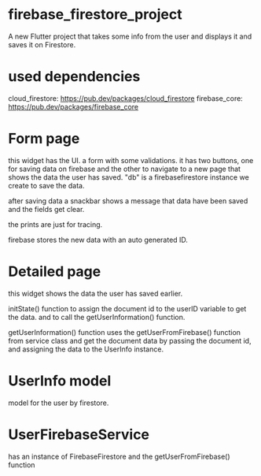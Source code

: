# firebase_firestore_project

A new Flutter project that takes some info from the user and displays it and saves it on Firestore.

# used dependencies
cloud_firestore: https://pub.dev/packages/cloud_firestore
firebase_core: https://pub.dev/packages/firebase_core

# Form page
this widget has the UI.
a form with some validations.
it has two buttons, one for saving data on firebase and the other to navigate to a new page that shows the data the user has saved.
"db" is a firebasefirestore instance we create to save the data.

after saving data a snackbar shows a message that data have been saved and the fields get clear.

the prints are just for tracing.

firebase stores the new data with an auto generated ID.

# Detailed page
this widget shows the data the user has saved earlier.

initState() function to assign the document id to the userID variable to get the data.
and to call the getUserInformation() function.

getUserInformation() function uses the getUserFromFirebase() function from service class and get the document data by passing the document id,
and assigning the data to the UserInfo instance.

# UserInfo model
model for the user by firestore.

# UserFirebaseService
has an instance of FirebaseFirestore and the getUserFromFirebase() function


